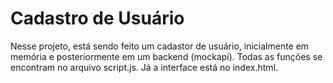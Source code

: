 # Cadastro de Usuário
Nesse projeto, está sendo feito um cadastor de usuário, inicialmente em memória e posteriormente em um backend (mockapi).
Todas as funções se encontram no arquivo script.js. Já a interface está no index.html.